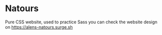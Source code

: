 # Natours
Pure CSS website, used to practice Sass you can check the website design on https://alens-natours.surge.sh
